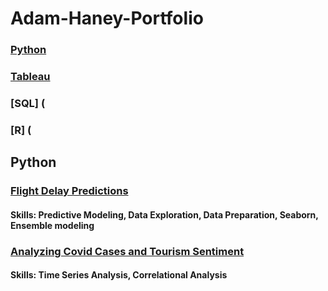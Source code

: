 # Adam-Haney-Portfolio
### [Python](https://github.com/adamh24601/Adam-Haney-Portfolio/blob/main/README.md#python)
### [Tableau](https://public.tableau.com/app/profile/adam.haney)
### [SQL] (
### [R] (
## Python
### [Flight Delay Predictions](https://github.com/adamh24601/Adam-Haney-Portfolio/blob/main/Flight%20Delay%20Predictions.ipynb)
#### Skills: Predictive Modeling, Data Exploration, Data Preparation, Seaborn, Ensemble modeling
### [Analyzing Covid Cases and Tourism Sentiment](https://github.com/adamh24601/Adam-Haney-Portfolio/blob/main/Covid%20Sentiment%20Analysis.ipynb)
#### Skills: Time Series Analysis, Correlational Analysis

